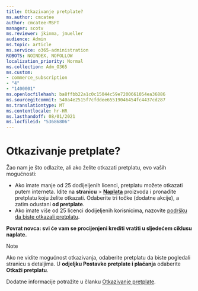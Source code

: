 ```yaml
---
title: Otkazivanje pretplate?
ms.author: cmcatee
author: cmcatee-MSFT
manager: scotv
ms.reviewer: jkinma, jmueller
audience: Admin
ms.topic: article
ms.service: o365-administration
ROBOTS: NOINDEX, NOFOLLOW
localization_priority: Normal
ms.collection: Adm_O365
ms.custom:
- commerce_subscription
- "4"
- "1400001"
ms.openlocfilehash: ba8ffbb22a1c0c15044c59e7200661054ea36886
ms.sourcegitcommit: 540a4e2515f7cfddee65519046454fc4437cd287
ms.translationtype: MT
ms.contentlocale: hr-HR
ms.lasthandoff: 08/01/2021
ms.locfileid: "53686806"
---
```

# <a name="canceling-your-subscription"></a>Otkazivanje pretplate?

Žao nam je što odlazite, ali ako želite otkazati pretplatu, evo vaših mogućnosti:
  
- Ako imate manje od 25 dodijeljenih licenci, pretplatu možete otkazati putem interneta. Idite na **stranicu** \> **[Naplata](https://go.microsoft.com/fwlink/p/?linkid=842054)** proizvoda i pronađite pretplatu koju želite otkazati. Odaberite tri točke (dodatne akcije), a zatim odustani **od pretplate**.
- Ako imate više od 25 licenci dodijeljenih korisnicima, nazovite [podršku da biste otkazali pretplatu](https://go.microsoft.com/fwlink/p/?linkid=518322).
  
**Povrat novca: svi će vam se procijenjeni krediti vratiti u sljedećem ciklusu naplate.**

> [!NOTE]
> Ako ne vidite mogućnost otkazivanja, odaberite pretplatu da biste pogledali stranicu s detaljima. U **odjeljku Postavke pretplate i plaćanja** odaberite **Otkaži pretplatu**.

Dodatne informacije potražite u članku [Otkazivanje pretplate](/microsoft-365/commerce/subscriptions/cancel-your-subscription).
